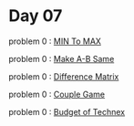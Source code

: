 # Day 07

problem 0 : [ MIN To MAX ](https://www.codechef.com/problems/OPMIN)

problem 0 : [ Make A-B Same ](https://www.codechef.com/problems/MAKE_AB_SAME)

problem 0 : [ Difference Matrix ](https://www.codechef.com/problems/MATDIF)

problem 0 : [ Couple Game ](https://www.codechef.com/problems/COUGAME)

problem 0 : [ Budget of Technex ](https://www.codechef.com/problems/BUDTECH)
